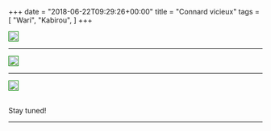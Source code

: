 +++
date = "2018-06-22T09:29:26+00:00"
title = "Connard vicieux"
tags = [
    "Wari",
    "Kabirou",
]
+++

<div class="container" style="width:auto">
  <a target="blank" href="https://image.ibb.co/eNHo1J/j22_1.jpg">
    <img src="https://image.ibb.co/eNHo1J/j22_1.jpg" style="padding:1px;border:thin solid green;max-width:100%">
  </a>
</div>
<!--more-->
<hr>
<div class="container" style="width:auto">
  <a target="blank" href="https://image.ibb.co/kmaxvd/j22_2.jpg">
    <img src="https://image.ibb.co/kmaxvd/j22_2.jpg" style="padding:1px;border:thin solid green;max-width:100%">
  </a>
</div>

<hr>

<div class="container" style="width:auto">
  <a target="blank" href="https://image.ibb.co/iY36oy/j22_3.jpg">
    <img src="https://image.ibb.co/iY36oy/j22_3.jpg" style="padding:1px;border:thin solid green;max-width:100%">
  </a>
</div>



<br>



Stay tuned!


<hr>
